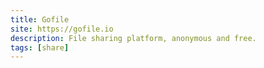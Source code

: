 ```yaml
---
title: Gofile
site: https://gofile.io
description: File sharing platform, anonymous and free.
tags: [share]
---
```

